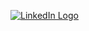 [ ![LinkedIn Logo](https://cdn-icons-png.flaticon.com/128/3536/3536505.png) ]([www.linkedin.com/in/mohamad-maklad](https://www.linkedin.com/in/mohamad-maklad/))
